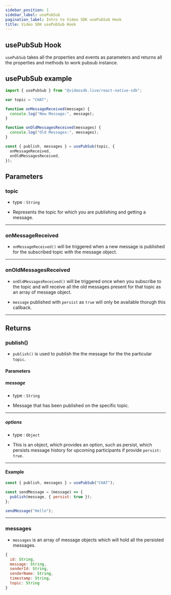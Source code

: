 ```yaml
---
sidebar_position: 1
sidebar_label: usePubSub
pagination_label: Intro to Video SDK usePubSub Hook
title: Video SDK usePubSub Hook
---
```


## usePubSub Hook

`usePubSub` takes all the properties and events as parameters and returns all the properties and methods to work pubsub instance.

## usePubSub example

```jsx title="usePubSub react hook"
import { usePubSub } from "@videosdk.live/react-native-sdk";

var topic = "CHAT";

function onMessageReceived(message) {
  console.log("New Message:", message);
}

function onOldMessagesReceived(messages) {
  console.log("Old Messages:", messages);
}

const { publish, messages } = usePubSub(topic, {
  onMessageReceived,
  onOldMessagesReceived,
});
```

## Parameters

### topic

- type : `String`

- Represents the topic for which you are publishing and getting a message.

---

### onMessageReceived

- `onMessageReceived()` will be triggered when a new message is published for the subscribed topic with the message object.

---

### onOldMessagesReceived

- `onOldMessagesReceived()` will be triggered once when you subscribe to the topic and will receive all the old messages present for that topic as an array of message object.

- `message` published with `persist` as `true` will only be available thorugh this callback.

---

## Returns

### publish()

- `publish()` is used to publish the the message for the the particular `topic`.

#### Parameters

##### message

- type : `String`

- Message that has been published on the specific topic.

---

##### options

- type : `Object`

- This is an object, which provides an option, such as persist, which persists message history for upcoming participants if provide `persist: true`.

---

#### Example

```js
const { publish, messages } = usePubSub("CHAT");

const sendMessage = (message) => {
  publish(message, { persist: true });
};

sendMessage("Hello");
```

---

### messages

- `messages` is an array of message objects which will hold all the persisted messages.

```js title="Message Object"
{
  id: String,
  message: String,
  senderId: String,
  senderName: String,
  timestamp: String,
  topic: String
}
```

